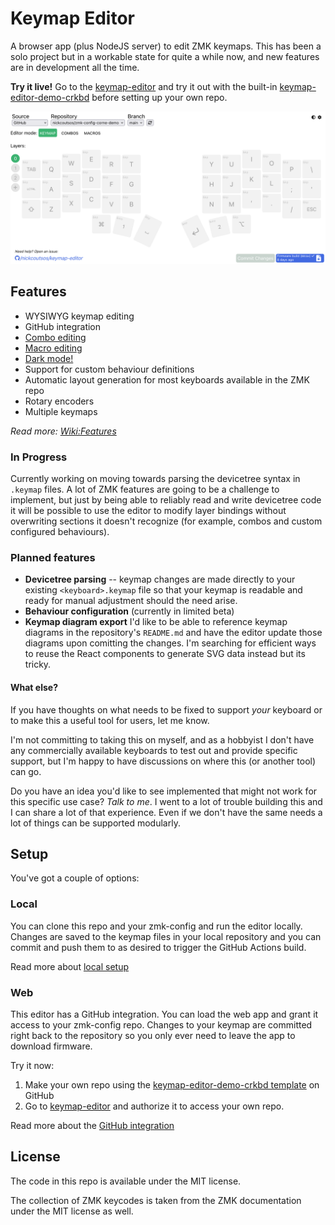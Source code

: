 # Keymap Editor

A browser app (plus NodeJS server) to edit ZMK keymaps. This has been a solo
project but in a workable state for quite a while now, and new features are in
development all the time.

**Try it live!** Go to the [keymap-editor] and try it out with the built-in
[keymap-editor-demo-crkbd] before setting up your own repo.

![Screenshot](./screenshots/editor-screenshot.png)

## Features

* WYSIWYG keymap editing
* GitHub integration
* [Combo editing](./screenshots/editor-screenshot-combos.png)
* [Macro editing](./screenshots/editor-screenshot-macros.png)
* [Dark mode!](./screenshots/editor-screenshot-darkmode.png)
* Support for custom behaviour definitions
* Automatic layout generation for most keyboards available in the ZMK repo
* Rotary encoders
* Multiple keymaps

_Read more: [Wiki:Features]_

### In Progress

Currently working on moving towards parsing the devicetree syntax in `.keymap`
files. A lot of ZMK features are going to be a challenge to implement, but just
by being able to reliably read and write devicetree code it will be possible to
use the editor to modify layer bindings without overwriting sections it doesn't
recognize (for example, combos and custom configured behaviours).

### Planned features

* **Devicetree parsing** -- keymap changes are made directly to your existing
  `<keyboard>.keymap` file so that your keymap is readable and ready for manual
  adjustment should the need arise.
* **Behaviour configuration** (currently in limited beta)
* **Keymap diagram export** I'd like to be able to reference keymap diagrams in
  the repository's `README.md` and have the editor update those diagrams upon
  comitting the changes. I'm searching for efficient ways to reuse the React
  components to generate SVG data instead but its tricky.

#### What else?

If you have thoughts on what needs to be fixed to support _your_ keyboard or to
make this a useful tool for users, let me know.

I'm not committing to taking this on myself, and as a hobbyist I don't have any
commercially available keyboards to test out and provide specific support, but
I'm happy to have discussions on where this (or another tool) can go.

Do you have an idea you'd like to see implemented that might not work for this
specific use case? _Talk to me_. I went to a lot of trouble building this and I
can share a lot of that experience. Even if we don't have the same needs a lot
of things can be supported modularly.


## Setup

You've got a couple of options:

### Local

You can clone this repo and your zmk-config and run the editor locally. Changes
are saved to the keymap files in your local repository and you can commit and
push them to as desired to trigger the GitHub Actions build.

Read more about [local setup](running-locally.md)

### Web

This editor has a GitHub integration. You can load the web app and grant it
access to your zmk-config repo. Changes to your keymap are committed right back
to the repository so you only ever need to leave the app to download firmware.

Try it now:

1. Make your own repo using the [keymap-editor-demo-crkbd template] on GitHub
2. Go to [keymap-editor] and authorize it to access your own repo.

Read more about the [GitHub integration](api/services/github/README.md)


## License

The code in this repo is available under the MIT license.

The collection of ZMK keycodes is taken from the ZMK documentation under the MIT
license as well.

[keymap-editor]: https://nickcoutsos.github.io/keymap-editor/
[keymap-editor-demo-crkbd]: https://github.com/nickcoutsos/keymap-editor-demo-crkbd/
[keymap-editor-demo-crkbd template]: https://github.com/nickcoutsos/keymap-editor-demo-crkbd/generate
[Wiki:Automatic Layout Generation]: https://github.com/nickcoutsos/keymap-editor/wiki/Defining-keyboard-layouts#automatic-layout-generation
[Wiki:Features]: https://github.com/nickcoutsos/keymap-editor/wiki/Features
